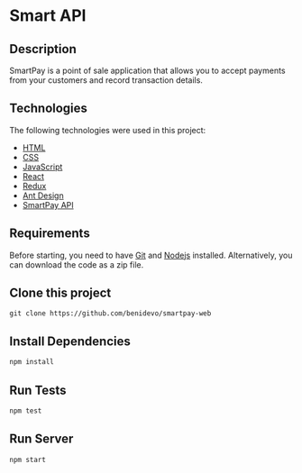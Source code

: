 # Smart API

## Description

SmartPay is a point of sale application that allows you to accept payments from your customers and record transaction details.

## Technologies

The following technologies were used in this project:

- [HTML](https://developer.mozilla.org/en-US/docs/Learn/Getting_started_with_the_web/HTML_basics/)
- [CSS](https://developer.mozilla.org/en-US/docs/Learn/CSS/First_steps)
- [JavaScript](https://developer.mozilla.org/en-US/docs/Web/JavaScript)
- [React](https://reactjs.org/)
- [Redux](https://redux.js.org/)
- [Ant Design](https://ant.design/)
- [SmartPay API](https://github.com/benidevo/smartpay-api)

## Requirements

Before starting, you need to have [Git](https://git-scm.com) and [Nodejs](https://nodejs.org/en/) installed. Alternatively, you can download the code as a zip file.

## Clone this project

    git clone https://github.com/benidevo/smartpay-web

## Install Dependencies

```bash
npm install
```

## Run Tests

```bash
npm test
```

## Run Server

```bash
npm start
```

